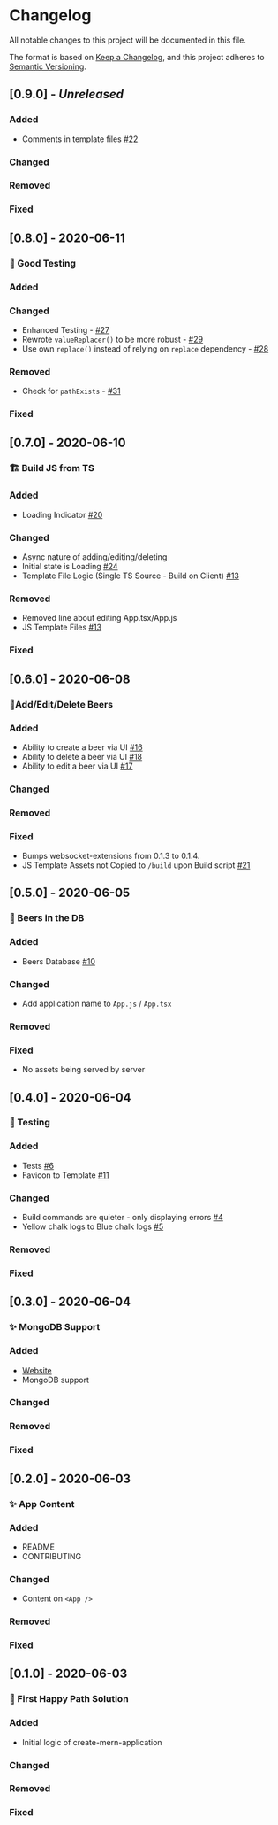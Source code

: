 # Changelog

All notable changes to this project will be documented in this file.

The format is based on [Keep a Changelog](https://keepachangelog.com/en/1.0.0/),
and this project adheres to [Semantic Versioning](https://semver.org/spec/v2.0.0.html).

## [0.9.0] - _Unreleased_

### Added

- Comments in template files [#22](https://github.com/alexlee-dev/create-mern-application/issues/22)

### Changed

### Removed

### Fixed

## [0.8.0] - 2020-06-11

### 🧪 Good Testing

### Added

### Changed

- Enhanced Testing - [#27](https://github.com/alexlee-dev/create-mern-application/issues/27)
- Rewrote `valueReplacer()` to be more robust - [#29](https://github.com/alexlee-dev/create-mern-application/issues/29)
- Use own `replace()` instead of relying on `replace` dependency - [#28](https://github.com/alexlee-dev/create-mern-application/issues/28)

### Removed

- Check for `pathExists` - [#31](https://github.com/alexlee-dev/create-mern-application/issues/31)

### Fixed

## [0.7.0] - 2020-06-10

### 🏗️ Build JS from TS

### Added

- Loading Indicator [#20](https://github.com/alexlee-dev/create-mern-application/issues/20)

### Changed

- Async nature of adding/editing/deleting
- Initial state is Loading [#24](https://github.com/alexlee-dev/create-mern-application/issues/24)
- Template File Logic (Single TS Source - Build on Client) [#13](https://github.com/alexlee-dev/create-mern-application/issues/13)

### Removed

- Removed line about editing App.tsx/App.js
- JS Template Files [#13](https://github.com/alexlee-dev/create-mern-application/issues/13)

### Fixed

## [0.6.0] - 2020-06-08

### 🍻Add/Edit/Delete Beers

### Added

- Ability to create a beer via UI [#16](https://github.com/alexlee-dev/create-mern-application/issues/16)
- Ability to delete a beer via UI [#18](https://github.com/alexlee-dev/create-mern-application/issues/18)
- Ability to edit a beer via UI [#17](https://github.com/alexlee-dev/create-mern-application/issues/17)

### Changed

### Removed

### Fixed

- Bumps websocket-extensions from 0.1.3 to 0.1.4.
- JS Template Assets not Copied to `/build` upon Build script [#21](https://github.com/alexlee-dev/create-mern-application/issues/21)

## [0.5.0] - 2020-06-05

### 🍻 Beers in the DB

### Added

- Beers Database [#10](https://github.com/alexlee-dev/create-mern-application/issues/10)

### Changed

- Add application name to `App.js` / `App.tsx`

### Removed

### Fixed

- No assets being served by server

## [0.4.0] - 2020-06-04

### 🧪 Testing

### Added

- Tests [#6](https://github.com/alexlee-dev/create-mern-application/issues/6)
- Favicon to Template [#11](https://github.com/alexlee-dev/create-mern-application/issues/11)

### Changed

- Build commands are quieter - only displaying errors [#4](https://github.com/alexlee-dev/create-mern-application/issues/4)
- Yellow chalk logs to Blue chalk logs [#5](https://github.com/alexlee-dev/create-mern-application/issues/5)

### Removed

### Fixed

## [0.3.0] - 2020-06-04

### ✨ MongoDB Support

### Added

- [Website](https://create-mern-application.herokuapp.com/)
- MongoDB support

### Changed

### Removed

### Fixed

## [0.2.0] - 2020-06-03

### ✨ App Content

### Added

- README
- CONTRIBUTING

### Changed

- Content on `<App />`

### Removed

### Fixed

## [0.1.0] - 2020-06-03

### 🚀 First Happy Path Solution

### Added

- Initial logic of create-mern-application

### Changed

### Removed

### Fixed
